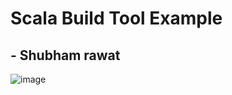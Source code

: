 # Scala Build Tool Example
## - Shubham rawat

![image](https://user-images.githubusercontent.com/46570973/175890256-7433f9a4-3235-4ea6-bfe9-45fd1fb32f20.png)


